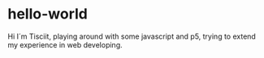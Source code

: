 # hello-world

Hi I´m Tisciit, playing around with some javascript and p5, trying to extend my experience in web developing.
